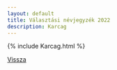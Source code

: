 ```yaml
---
layout: default
title: Választási névjegyzék 2022
description: Karcag
---
```


{% include Karcag.html %}

[Vissza](./)